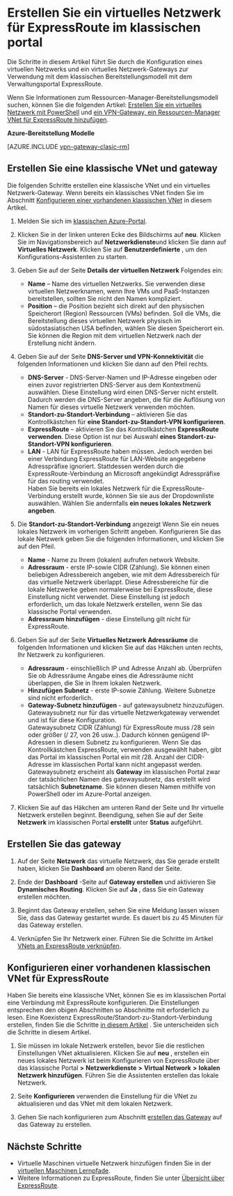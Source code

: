 <properties
   pageTitle="Konfigurieren eines virtuellen Netzwerks und Gateway für ExpressRoute im klassischen Portal | Microsoft Azure"
   description="Dieser Artikel führt Sie durch das Einrichten eines virtuellen Netzwerks für ExpressRoute klassischen Bereitstellungsmodell mit dem Verwaltungsportal."
   documentationCenter="na"
   services="expressroute"
   authors="cherylmc"
   manager="carmonm"
   editor=""
   tags="azure-service-management"/>

<tags 
   ms.service="expressroute"
   ms.devlang="na"
   ms.topic="article" 
   ms.tgt_pltfrm="na"
   ms.workload="infrastructure-services" 
   ms.date="09/20/2016"
   ms.author="cherylmc"/>

# <a name="create-a-virtual-network-for-expressroute-in-the-classic-portal"></a>Erstellen Sie ein virtuelles Netzwerk für ExpressRoute im klassischen portal

Die Schritte in diesem Artikel führt Sie durch die Konfiguration eines virtuellen Netzwerks und ein virtuelles Netzwerk-Gateways zur Verwendung mit dem klassischen Bereitstellungsmodell mit dem Verwaltungsportal ExpressRoute.

Wenn Sie Informationen zum Ressourcen-Manager-Bereitstellungsmodell suchen, können Sie die folgenden Artikel: [Erstellen Sie ein virtuelles Netzwerk mit PowerShell](../virtual-network/virtual-networks-create-vnet-arm-ps.md) und [ein VPN-Gateway, ein Ressourcen-Manager VNet für ExpressRoute hinzufügen](expressroute-howto-add-gateway-resource-manager.md).

**Azure-Bereitstellung Modelle**

[AZURE.INCLUDE [vpn-gateway-clasic-rm](../../includes/vpn-gateway-classic-rm-include.md)] 

## <a name="create-a-classic-vnet-and-gateway"></a>Erstellen Sie eine klassische VNet und gateway

Die folgenden Schritte erstellen eine klassische VNet und ein virtuelles Netzwerk-Gateway. Wenn bereits ein klassisches VNet finden Sie im Abschnitt [Konfigurieren einer vorhandenen klassischen VNet](#config) in diesem Artikel.

1. Melden Sie sich im [klassischen Azure-Portal](http://manage.windowsazure.com).

2. Klicken Sie in der linken unteren Ecke des Bildschirms auf **neu**. Klicken Sie im Navigationsbereich auf **Netzwerkdienste**und klicken Sie dann auf **Virtuelles Netzwerk**. Klicken Sie auf **Benutzerdefinierte** , um den Konfigurations-Assistenten zu starten.

3. Geben Sie auf der Seite **Details der virtuellen Netzwerk** Folgendes ein:

    - **Name** – Name des virtuellen Netzwerks. Sie verwenden diese virtuellen Netzwerknamen, wenn Ihre VMs und PaaS-Instanzen bereitstellen, sollten Sie nicht den Namen kompliziert.
    - **Position** – die Position bezieht sich direkt auf den physischen Speicherort (Region) Ressourcen (VMs) befinden. Soll die VMs, die Bereitstellung dieses virtuellen Netzwerk physisch im südostasiatischen USA befinden, wählen Sie diesen Speicherort ein. Sie können die Region mit dem virtuellen Netzwerk nach der Erstellung nicht ändern.

4. Geben Sie auf der Seite **DNS-Server und VPN-Konnektivität** die folgenden Informationen und klicken Sie dann auf den Pfeil rechts. 

    - **DNS-Server** - DNS-Server-Namen und IP-Adresse eingeben oder einen zuvor registrierten DNS-Server aus dem Kontextmenü auswählen. Diese Einstellung wird einen DNS-Server nicht erstellt. Dadurch werden die DNS-Server angeben, die für die Auflösung von Namen für dieses virtuelle Netzwerk verwenden möchten.
    - **Standort-zu-Standort-Verbindung** – aktivieren Sie das Kontrollkästchen für **eine Standort-zu-Standort-VPN konfigurieren**.
    - **ExpressRoute** – aktivieren Sie das Kontrollkästchen **ExpressRoute verwenden**. Diese Option ist nur bei Auswahl **eines Standort-zu-Standort-VPN konfigurieren**.
    - **LAN** - LAN für ExpressRoute haben müssen. Jedoch werden bei einer Verbindung ExpressRoute für LAN-Website angegebene Adresspräfixe ignoriert. Stattdessen werden durch die ExpressRoute-Verbindung an Microsoft angekündigt Adresspräfixe für das routing verwendet.<BR>Haben Sie bereits ein lokales Netzwerk für die ExpressRoute-Verbindung erstellt wurde, können Sie sie aus der Dropdownliste auswählen. Wählen Sie andernfalls **ein neues lokales Netzwerk angeben**.

5. Die **Standort-zu-Standort-Verbindung** angezeigt Wenn Sie ein neues lokales Netzwerk im vorherigen Schritt angeben. Konfigurieren Sie das lokale Netzwerk geben Sie die folgenden Informationen, und klicken Sie auf den Pfeil. 

    - **Name** - Name zu Ihrem (lokalen) aufrufen network Website.
    - **Adressraum** - erste IP-sowie CIDR (Zählung). Sie können einen beliebigen Adressbereich angeben, wie mit dem Adressbereich für das virtuelle Netzwerk überlappt. Diese Adressbereiche für die lokale Netzwerke geben normalerweise bei ExpressRoute, diese Einstellung nicht verwendet. Diese Einstellung ist jedoch erforderlich, um das lokale Netzwerk erstellen, wenn Sie das klassische Portal verwenden.
    - **Adressraum hinzufügen** - diese Einstellung gilt nicht für ExpressRoute.


6. Geben Sie auf der Seite **Virtuelles Netzwerk Adressräume** die folgenden Informationen und klicken Sie auf das Häkchen unten rechts, Ihr Netzwerk zu konfigurieren. 

    - **Adressraum** - einschließlich IP und Adresse Anzahl ab. Überprüfen Sie ob Adressräume Angabe eines die Adressräume nicht überlappen, die Sie in Ihrem lokalen Netzwerk.
    - **Hinzufügen Subnetz** - erste IP-sowie Zählung. Weitere Subnetze sind nicht erforderlich.
    - **Gateway-Subnetz hinzufügen** - auf gatewaysubnetz hinzuzufügen. Gatewaysubnetz nur für das virtuelle Netzwerkgateway verwendet und ist für diese Konfiguration.<BR>Gatewaysubnetz CIDR (Zählung) für ExpressRoute muss /28 sein oder größer (/ 27, von 26 usw..). Dadurch können genügend IP-Adressen in diesem Subnetz zu konfigurieren. Wenn Sie das Kontrollkästchen ExpressRoute, verwenden ausgewählt haben, gibt das Portal im klassischen Portal ein mit /28.  Anzahl der CIDR-Adresse im klassischen Portal kann nicht angepasst werden. Gatewaysubnetz erscheint als **Gateway** im klassischen Portal zwar der tatsächlichen Namen des gatewaysubnetz, das erstellt wird tatsächlich **Subnetzname**. Sie können diesen Namen mithilfe von PowerShell oder im Azure-Portal anzeigen.

7. Klicken Sie auf das Häkchen am unteren Rand der Seite und Ihr virtuelle Netzwerk erstellen beginnt. Beendigung, sehen Sie auf der Seite **Netzwerk** im klassischen Portal **erstellt** unter **Status** aufgeführt.

## <a name="gw"></a>Erstellen Sie das gateway

1. Auf der Seite **Netzwerk** das virtuelle Netzwerk, das Sie gerade erstellt haben, klicken Sie **Dashboard** am oberen Rand der Seite.

2. Ende der **Dashboard** -Seite auf **Gateway erstellen** und aktivieren Sie **Dynamisches Routing**. Klicken Sie auf **Ja** , dass Sie ein Gateway erstellen möchten.

3. Beginnt das Gateway erstellen, sehen Sie eine Meldung lassen wissen Sie, dass das Gateway gestartet wurde. Es dauert bis zu 45 Minuten für das Gateway erstellen.

4. Verknüpfen Sie Ihr Netzwerk einer. Führen Sie die Schritte im Artikel [VNets an ExpressRoute verknüpfen](expressroute-howto-linkvnet-classic.md).

## <a name="config"></a>Konfigurieren einer vorhandenen klassischen VNet für ExpressRoute

Haben Sie bereits eine klassische VNet, können Sie es im klassischen Portal eine Verbindung mit ExpressRoute konfigurieren. Die Einstellungen entsprechen den obigen Abschnitten so Abschnitte mit erforderlich zu lesen. Eine Koexistenz ExpressRoute/Standort-zu-Standort-Verbindung erstellen, finden Sie die Schritte [in diesem Artikel](expressroute-howto-coexist-classic.md) . Sie unterscheiden sich die Schritte in diesem Artikel.
 
1. Sie müssen im lokale Netzwerk erstellen, bevor Sie die restlichen Einstellungen VNet aktualisieren. Klicken Sie auf **neu** , erstellen ein neues lokales Netzwerk ist beim Konfigurieren von ExpressRoute über das klassische Portal **>** **Netzwerkdienste** **>** **Virtual Network** **>** **lokalen Netzwerk hinzufügen**. Führen Sie die Assistenten erstellen das lokale Netzwerk.

2. Seite **Konfigurieren** verwenden die Einstellung für die VNet zu aktualisieren und das VNet mit dem lokalen Netzwerk.

3. Gehen Sie nach konfigurieren zum Abschnitt [erstellen das Gateway](#gw) auf das Gateway zu erstellen.


## <a name="next-steps"></a>Nächste Schritte

- Virtuelle Maschinen virtuelle Netzwerk hinzufügen finden Sie in der [virtuellen Maschinen Lernpfade](https://azure.microsoft.com/documentation/learning-paths/virtual-machines/).
- Weitere Informationen zu ExpressRoute, finden Sie unter [Übersicht über ExpressRoute](expressroute-introduction.md).


 
